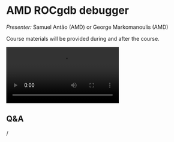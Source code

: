 # AMD ROCgdb debugger

<!-- Cannot do in full italics as the ã is misplaced which is likely an mkdocs bug. -->
*Presenter:* Samuel Antão (AMD) or George Markomanoulis (AMD)

Course materials will be provided during and after the course.

<video src="https://462000265.lumidata.eu/4day-20231003/recordings/3_07_AMD_ROCgdb_Debugger.mp4" controls="controls">
</video>

<!--
Temporary location of materials (for the lifetime of the training project):

-   Slides: `/project/project_465000644/Slides/AMD/session-2-rocgdb-tutorial.pdf`
-->

<!--
Materials on the web:

-   [Slides on the web](https://462000265.lumidata.eu/4day-20231003/files/LUMI-4day-20231003-3_07_AMD_ROCgdb_Debugger.pdf)

Archived materials on LUMI:

-   Slides: `/appl/local/training/4day-20231003/files/LUMI-4day-20231003-3_07_AMD_ROCgdb_Debugger.pdf`

-   Recording: `/appl/local/training/4day-20231003/recordings/3_07_AMD_ROCgdb_Debugger.mp4`
-->


## Q&A

/
 

